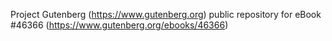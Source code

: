 Project Gutenberg (https://www.gutenberg.org) public repository for eBook #46366 (https://www.gutenberg.org/ebooks/46366)
